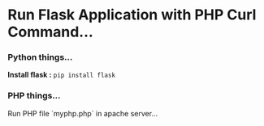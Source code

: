 # Run Flask Application with PHP Curl Command...

### Python things...
<b>Install flask :</b>
`pip install flask` 

### PHP things...
<p>Run PHP file `myphp.php` in apache server... <p>
 
